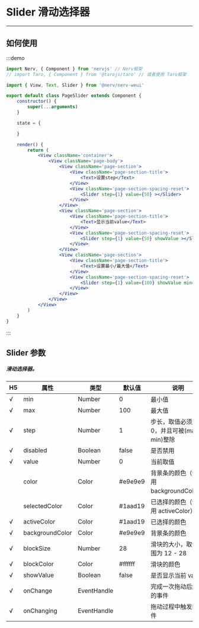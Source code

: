# Slider 滑动选择器

---

## 如何使用

:::demo

```jsx
import Nerv, { Component } from 'nervjs' // Nerv框架
// import Taro, { Component } from '@tarojs/taro' // 或者使用 Taro框架

import { View, Text, Slider } from '@nerv/nerv-weui'

export default class PageSlider extends Component {
    constructor() {
        super(...arguments)
    }

    state = {

    }

    render() {
        return (
            <View className='container'>
                <View className='page-body'>
                    <View className='page-section'>
                        <View className='page-section-title'>
                            <Text>设置step</Text>
                        </View>
                        <View className='page-section-spacing-reset'>
                            <Slider step={1} value={50} ></Slider>
                        </View>
                    </View>
                    <View className='page-section'>
                        <View className='page-section-title'>
                            <Text>显示当前value</Text>
                        </View>
                        <View className='page-section-spacing-reset'>
                            <Slider step={1} value={50} showValue ></Slider>
                        </View>
                    </View>
                    <View className='page-section'>
                        <View className='page-section-title'>
                            <Text>设置最小/最大值</Text>
                        </View>
                        <View className='page-section-spacing-reset'>
                            <Slider step={1} value={100} showValue min={50} max={200}></Slider>
                        </View>
                    </View>
                </View>
            </View>
        )
    }
}
```

:::

## Slider 参数

##### 滑动选择器。

|  H5   | 属性            | 类型        | 默认值  | 说明                                          |
| --- | --------------- | ----------- | ------- | --------------------------------------------- |
| √   | min             | Number      | 0       | 最小值                                        |
| √   | max             | Number      | 100     | 最大值                                        |
| √   | step            | Number      | 1       | 步长，取值必须大于 0，并且可被(max - min)整除 |
| √   | disabled        | Boolean     | false   | 是否禁用                                      |
| √   | value           | Number      | 0       | 当前取值                                      |
|     | color           | Color       | #e9e9e9 | 背景条的颜色（请使用 backgroundColor）        |
|     | selectedColor   | Color       | #1aad19 | 已选择的颜色（请使用 activeColor）            |
| √   | activeColor     | Color       | #1aad19 | 已选择的颜色                                  |
| √   | backgroundColor | Color       | #e9e9e9 | 背景条的颜色                                  |
| √   | blockSize       | Number      | 28      | 滑块的大小，取值范围为 12 - 28                |
| √   | blockColor      | Color       | #ffffff | 滑块的颜色                                    |
| √   | showValue       | Boolean     | false   | 是否显示当前 value                            |
| √   | onChange        | EventHandle |         | 完成一次拖动后触发的事件                      |
| √   | onChanging      | EventHandle |         | 拖动过程中触发的事件                          |
